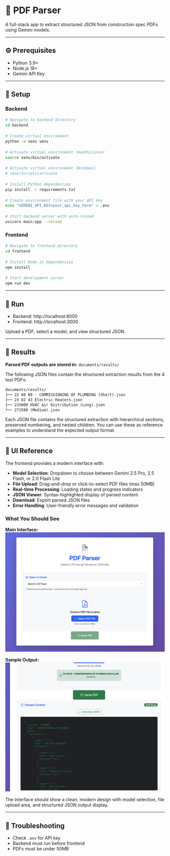 # 📄 PDF Parser

A full-stack app to extract structured JSON from construction spec PDFs using Gemini models.

---

## ⚙️ Prerequisites

- Python 3.9+
- Node.js 18+
- Gemini API Key

---

## 🔧 Setup

### Backend

```bash
# Navigate to backend directory
cd backend

# Create virtual environment
python -m venv venv

# Activate virtual environment (macOS/Linux)
source venv/bin/activate

# Activate virtual environment (Windows)
# venv\Scripts\activate

# Install Python dependencies
pip install -r requirements.txt

# Create environment file with your API key
echo "GEMINI_API_KEY=your_api_key_here" > .env

# Start backend server with auto-reload
uvicorn main:app --reload
```

### Frontend

```bash
# Navigate to frontend directory
cd frontend

# Install Node.js dependencies
npm install

# Start development server
npm run dev
```

---

## 🚀 Run

- Backend: http://localhost:8000
- Frontend: http://localhost:3000

Upload a PDF, select a model, and view structured JSON.

---

## 📁 Results

**Parsed PDF outputs are stored in:** `documents/results/`

The following JSON files contain the structured extraction results from the 4 test PDFs:

```
documents/results/
├── 22 08 00 - COMMISSIONING OF PLUMBING (Short).json
├── 23 82 43 Electric Heaters.json
├── 233000 HVAC Air Distribution (Long).json
└── 271500 (Medium).json
```

Each JSON file contains the structured extraction with hierarchical sections, preserved numbering, and nested children. You can use these as reference examples to understand the expected output format.

---

## 🎨 UI Reference

The frontend provides a modern interface with:

- **Model Selection**: Dropdown to choose between Gemini 2.5 Pro, 2.5 Flash, or 2.0 Flash Lite
- **File Upload**: Drag-and-drop or click-to-select PDF files (max 50MB)
- **Real-time Processing**: Loading states and progress indicators
- **JSON Viewer**: Syntax-highlighted display of parsed content
- **Download**: Export parsed JSON files
- **Error Handling**: User-friendly error messages and validation

### What You Should See

**Main Interface:**
![PDF Parser UI](UI/UI.png)

**Sample Output:**
![Sample JSON Output](UI/sample_output.png)

The interface should show a clean, modern design with model selection, file upload area, and structured JSON output display.

---

## 🐛 Troubleshooting

- Check `.env` for API key
- Backend must run before frontend
- PDFs must be under 50MB
